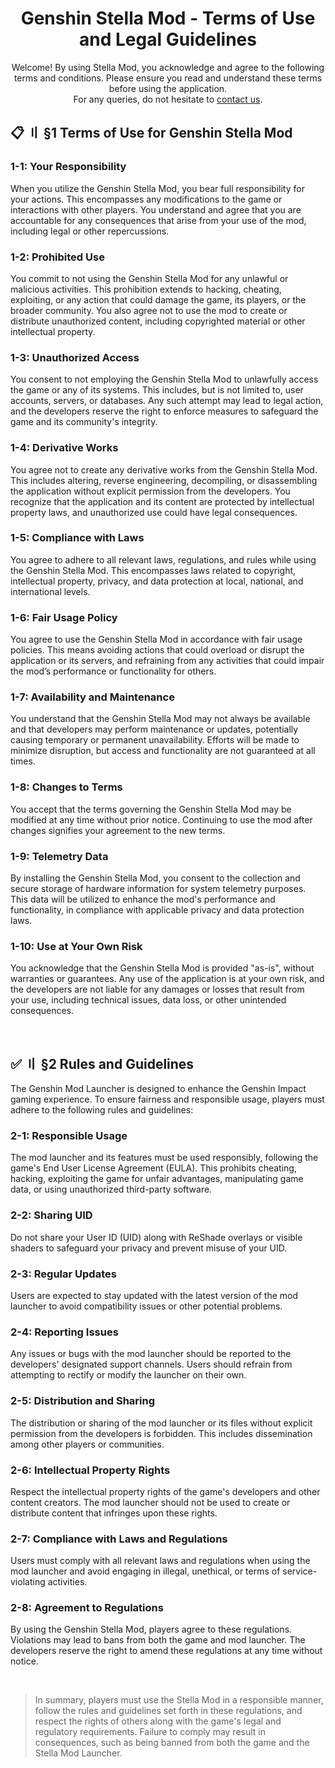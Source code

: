 <!-- [[> SEO
###### Number: 1.6

###### Title: Genshin Stella Mod - Terms of Use and Legal Guidelines
###### Description: Read the Terms of Use for Genshin Stella Mod, outlining legal guidelines, user responsibilities, and compliance for enhancing your Genshin Impact experience responsibly.
###### Tags: genshin stella mod terms, user responsibility genshin mod, game mod legal guidelines, genshin impact mod usage, stella mod rules, gaming software terms, mod compliance, genshin mod legalities
###### Canonical: /genshin-impact-reshade/docs?page=terms-of-use
]]> -->

<div align="center">
    <h1>Genshin Stella Mod - Terms of Use and Legal Guidelines</h1>
    Welcome! By using Stella Mod, you acknowledge and agree to the following terms and conditions.
    Please ensure you read and understand these terms before using the application.<br>
    For any queries, do not hesitate to <a href="https://sefinek.net/genshin-impact-reshade/genshin-impact-reshade/docs?page=support">contact us</a>.
</div>

## 📋 〢 §1 Terms of Use for Genshin Stella Mod <!-- {#tos} -->

### 1-1: Your Responsibility <!-- {#your-responsibility} -->
When you utilize the Genshin Stella Mod, you bear full responsibility for your actions. This encompasses any modifications to the game or interactions with other players. You understand and agree that you are accountable for any consequences that arise from your use of the mod, including legal or other repercussions.

### 1-2: Prohibited Use <!-- {#prohibited-use} -->
You commit to not using the Genshin Stella Mod for any unlawful or malicious activities. This prohibition extends to hacking, cheating, exploiting, or any action that could damage the game, its players, or the broader community. You also agree not to use the mod to create or distribute unauthorized content, including copyrighted material or other intellectual property.

### 1-3: Unauthorized Access <!-- {#unauthorized-access} -->
You consent to not employing the Genshin Stella Mod to unlawfully access the game or any of its systems. This includes, but is not limited to, user accounts, servers, or databases. Any such attempt may lead to legal action, and the developers reserve the right to enforce measures to safeguard the game and its community's integrity.

### 1-4: Derivative Works <!-- {#derivative-works} -->
You agree not to create any derivative works from the Genshin Stella Mod. This includes altering, reverse engineering, decompiling, or disassembling the application without explicit permission from the developers. You recognize that the application and its content are protected by intellectual property laws, and unauthorized use could have legal consequences.

### 1-5: Compliance with Laws <!-- {#compliance-with-laws} -->
You agree to adhere to all relevant laws, regulations, and rules while using the Genshin Stella Mod. This encompasses laws related to copyright, intellectual property, privacy, and data protection at local, national, and international levels.

### 1-6: Fair Usage Policy <!-- {#fair-usage-policy} -->
You agree to use the Genshin Stella Mod in accordance with fair usage policies. This means avoiding actions that could overload or disrupt the application or its servers, and refraining from any activities that could impair the mod’s performance or functionality for others.

### 1-7: Availability and Maintenance <!-- {#availability-and-maintenance} -->
You understand that the Genshin Stella Mod may not always be available and that developers may perform maintenance or updates, potentially causing temporary or permanent unavailability. Efforts will be made to minimize disruption, but access and functionality are not guaranteed at all times.

### 1-8: Changes to Terms <!-- {#changes-to-terms} -->
You accept that the terms governing the Genshin Stella Mod may be modified at any time without prior notice. Continuing to use the mod after changes signifies your agreement to the new terms.

### 1-9: Telemetry Data <!-- {#telemetry-data} -->
By installing the Genshin Stella Mod, you consent to the collection and secure storage of hardware information for system telemetry purposes. This data will be utilized to enhance the mod's performance and functionality, in compliance with applicable privacy and data protection laws.

### 1-10: Use at Your Own Risk <!-- {#use-at-your-own-risk} -->
You acknowledge that the Genshin Stella Mod is provided "as-is", without warranties or guarantees. Any use of the application is at your own risk, and the developers are not liable for any damages or losses that result from your use, including technical issues, data loss, or other unintended consequences.

<br>

## ✅ 〢 §2 Rules and Guidelines <!-- {#rules} -->
The Genshin Mod Launcher is designed to enhance the Genshin Impact gaming experience. To ensure fairness and responsible usage, players must adhere to the following rules and guidelines:

### 2-1: Responsible Usage <!-- {#responsible-usage} -->
The mod launcher and its features must be used responsibly, following the game's End User License Agreement (EULA). This prohibits cheating, hacking, exploiting the game for unfair advantages, manipulating game data, or using unauthorized third-party software.

### 2-2: Sharing UID <!-- {#sharing-uid} -->
Do not share your User ID (UID) along with ReShade overlays or visible shaders to safeguard your privacy and prevent misuse of your UID.

### 2-3: Regular Updates <!-- {#regular-updates} -->
Users are expected to stay updated with the latest version of the mod launcher to avoid compatibility issues or other potential problems.

### 2-4: Reporting Issues <!-- {#reporting-issues} -->
Any issues or bugs with the mod launcher should be reported to the developers' designated support channels. Users should refrain from attempting to rectify or modify the launcher on their own.

### 2-5: Distribution and Sharing <!-- {#distribution-and-sharing} -->
The distribution or sharing of the mod launcher or its files without explicit permission from the developers is forbidden. This includes dissemination among other players or communities.

### 2-6: Intellectual Property Rights <!-- {#intellectual-property-rights} -->
Respect the intellectual property rights of the game's developers and other content creators. The mod launcher should not be used to create or distribute content that infringes upon these rights.

### 2-7: Compliance with Laws and Regulations <!-- {#compliance-with-laws-and-regulations} -->
Users must comply with all relevant laws and regulations when using the mod launcher and avoid engaging in illegal, unethical, or terms of service-violating activities.

### 2-8: Agreement to Regulations <!-- {#agreement-to-regulations} -->
By using the Genshin Stella Mod, players agree to these regulations. Violations may lead to bans from both the game and mod launcher. The developers reserve the right to amend these regulations at any time without notice.

<br>

> In summary, players must use the Stella Mod in a responsible manner, follow the rules and guidelines set forth in these regulations, and respect the rights of others along with the game's legal and regulatory requirements.
> Failure to comply may result in consequences, such as being banned from both the game and the Stella Mod Launcher.